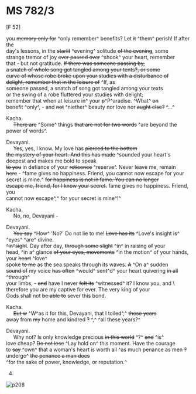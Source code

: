 # MS 782/3

[F 52]

you ~~memory only for~~ ^only remember^ benefits? Let ~~it~~ ^them^ perish! If after the \
day's lessons, in the ~~starlit~~ ^evening^ solitude ~~of the evening~~, some \
strange tremor of joy ~~ever passed over~~ ^shook^ your heart, remember \
that - but not gratitude. ~~If there was someone passing by, \
a snatch of whole song got tangled among your tents?, or some \
curve of whose robe broke upon your studies with a disturbance of \
delight, remember that in the leisure of~~ ^If, as \
someone passed, a snatch of song got tangled among your texts \
or the swing of a robe fluttered your studies with delight; \
remember that when at leisure in^ your ~~p~~^P^aradise. ^What^ ~~on~~ \
benefit ^only^, - and ~~not~~ ^niether^ beauty nor love nor ~~aught else?~~ ^...^

Kacha. \
&nbsp;&nbsp;&nbsp;&nbsp;&nbsp;~~There are~~ ^Some^ things ~~that are not for two words~~ ^are beyond the power of words^. 

Devayani. \
&nbsp;&nbsp;&nbsp;&nbsp;&nbsp;Yes, yes, I know. My love has ~~pierced to the bottom~~ \
~~the mystery of your heart. And this has made~~ ^sounded your heart's deepest and makes me bold to speak \
~~to you~~ in defiance of your ~~reticence~~ ^reserve^. Never leave me, remain \
~~here~~ - ^fame gives no happiness. Friend, you cannot now escape for your secret is mine.^ ~~for happiness is not in fame. You can no longer~~ \
~~escape me, friend, for I know your secret.~~ fame gives no happiness. Friend, you \
cannot now escape^,^ for your secret is mine^!^

Kacha. \
&nbsp;&nbsp;&nbsp;&nbsp;&nbsp;No, no, Devayani -

Devayani. \
&nbsp;&nbsp;&nbsp;&nbsp;&nbsp;~~You say~~ ^How^ 'No?' Do not lie to me! ~~Love has its~~ ^Love's insight is^ ^eyes^ ^are^ divine. \
~~^in^sight~~. Day after day, ~~through some slight~~ ^in^ in raising ~~of~~ your \
head, ^in a^ glance ~~of your eyes, movements~~ ^in the motion^ of your hands, your ~~heart~~ ^love^ \
spoke ~~to me~~ as the sea speaks through its waves. ~~A~~ ^On a^ sudden \
~~sound of~~ my voice ~~has often~~ ^would^ sen~~t~~^d^ your heart quivering ~~in all~~ ^through^ \
your limbs, - ~~and~~ have I never ~~felt its~~ ^witnessed^ it? I know you, and \ therefore you are my captive for ever. The very king of your \
Gods shall not ~~be able to~~ sever this bond. 

Kacha. \
&nbsp;&nbsp;&nbsp;&nbsp;&nbsp;~~But w~~ ^W^as it for this, Devayani, that I toiled^,^ ~~these years~~ \
away from ~~my~~ home and kindred ~~?~~ ^,^ ^all these years?^

Devayani. \
&nbsp;&nbsp;&nbsp;&nbsp;&nbsp;Why not? Is only knowledge precious ~~in this world~~ ^?^ ~~and~~ ^is^ \
love cheap? ~~Do not lose~~ ^Lay hold on^ this moment. Have the courage \
to ~~say~~ ^own^ that a woman's heart is worth all ^as much penance as men ~~?~~
undergo^ ~~the penance a man does~~ \
^for the sake of power, knowledge, or reputation.^

4.
![p208](MS782_3-208.jpg)
